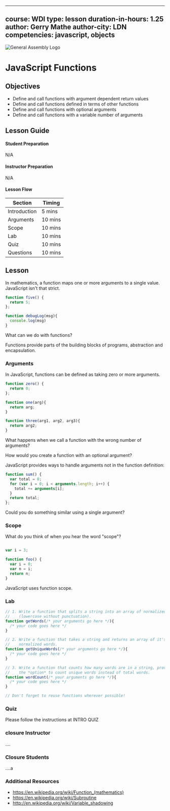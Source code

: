 
---
course: WDI
type: lesson
duration-in-hours: 1.25
author: Gerry Mathe
author-city: LDN
competencies: javascript, objects
---

![General Assembly Logo](http://i.imgur.com/ke8USTq.png)

# JavaScript Functions

## Objectives

- Define and call functions with argument dependent return values
- Define and call functions defined in terms of other functions
- Define and call functions with optional arguments
- Define and call functions with a variable number of arguments

## Lesson Guide

#### Student Preparation

N/A

#### Instructor Preparation

N/A

#### Lesson Flow
Section | Timing
------- | ------
Introduction | 5 mins
Arguments | 10 mins
Scope | 10 mins
Lab | 10 mins
Quiz | 10 mins
Questions | 10 mins



## Lesson

In mathematics, a function maps one or more arguments to a single value.
JavaScript isn't that strict.

```javascript
function five() {
  return 5;
};

function debugLog(msg){
  console.log(msg)
}

```

What can we do with functions?

Functions provide parts of the building blocks of programs, abstraction and encapsulation.

### Arguments

In JavaScript, functions can be defined as taking zero or more arguments.

```javascript
function zero() {
  return 0;
};

function one(arg){
  return arg;
}

function three(arg1, arg2, arg3){
  return arg2;
}

```

What happens when we call a function with the wrong number of arguments?

How would you create a function with an optional argument?

JavaScript provides ways to handle arguments not in the function definition:

```javascript
function sum() {
  var total = 0;
  for (var i = 0; i < arguments.length; i++) {
    total += arguments[i];
  }
  return total;
};
```

Could you do something similar using a single argument?

### Scope

What do you think of when you hear the word "scope"?

```javascript

var i = 3;

function foo() {
  var i = 0;
  var n = i;
  return n;
}
```

JavaScript uses function scope.

### Lab

```javascript
// 1. Write a function that splits a string into an array of normalized words,
//    (lowercase without punctuation).
function getWords(/* your arguments go here */){
  /* your code goes here */
}

// 2. Write a function that takes a string and returns an array of it's unique
//    normalized words.
function getUniqueWords(/* your arguments go here */){
  /* your code goes here */
}

// 3. Write a function that counts how many words are in a string, providing
//    the *option* to count unique words instead of total words.
function wordCount(/* your arguments go here */){
  /* your code goes here */
}

// Don't forget to reuse functions wherever possible!

```

### Quiz

Please follow the instructions at INTRO QUIZ

### closure Instructor

....

### Closure Students

....a

### Additional Resources

- https://en.wikipedia.org/wiki/Function_(mathematics)
- https://en.wikipedia.org/wiki/Subroutine
- http://en.wikipedia.org/wiki/Variable_shadowing
